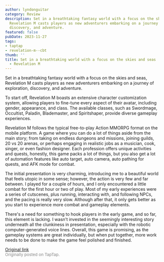 ```yaml
---
author: lyndonguitar
category: Review
description: Set in a breathtaking fantasy world with a focus on the skies and seas,
  Revelation M casts players as new adventurers embarking on a journey of exploration,
  discovery, and adventure.
featured: false
pubDate: 2023-11-27
tags:
- taptap
- revelation-m--cbt
thumb: ''
title: Set in a breathtaking world with a focus on the skies and seas | CBT Impressions
  - Revelation M
---
```


Set in a breathtaking fantasy world with a focus on the skies and seas, Revelation M casts players as new adventurers embarking on a journey of exploration, discovery, and adventure.

To start off, Revelation M boasts an extensive character customization system, allowing players to fine-tune every aspect of their avatar, including gender, appearance, and class. The available classes, such as Swordmage, Occultist, Paladin, Blademaster, and Spiritshaper, provide diverse gameplay experiences.

Revelation M follows the typical free-to-play Action MMORPG format on the mobile platform. A game where you can do a lot of things aside from the main story; from taking on endless dungeons and missions, joining guilds, 20 vs 20 arenas, or perhaps engaging in realistic jobs as a musician, cook, singer, or even fashion designer. Each profession offers unique activities and quests, honestly, this game packs a lot of things, but you also get a lot of automation features like auto target, auto camera, auto pathing for quests, and AFK mode for combat.

The initial presentation is very charming, introducing me to a beautiful world that feels utopic in some sense; however, the action is very few and far between. I played for a couple of hours, and I only encountered a little combat for the first hour or two of play. Most of my early experiences were a series of cutscenes, plus running, interacting with, and following NPCs, and the pacing is really very slow.  Although after that, it only gets better as you start to experience more combat and gameplay elements.

There's a need for something to hook players in the early game, and so far, this element is lacking. I wasn’t invested in the seemingly interesting story underneath all the clunkiness in presentation, especially with the robotic computer-generated voice lines. Overall, this game is promising, as the gameplay systems are great individually, but when put together, more work needs to be done to make the game feel polished and finished.

[Original link](https://www.taptap.io/post/6599493)<br><span style="font-size: 0.95em; color: #888;">Originally posted on TapTap.</span>